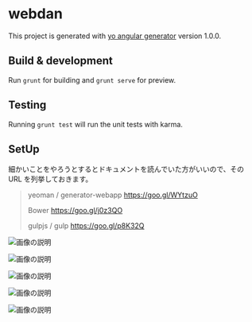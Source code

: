 # webdan

This project is generated with [yo angular generator](https://github.com/yeoman/generator-angular)
version 1.0.0.

## Build & development

Run `grunt` for building and `grunt serve` for preview.

## Testing

Running `grunt test` will run the unit tests with karma.

## SetUp

細かいことをやろうとするとドキュメントを読んでいた方がいいので、その URL を列挙しておきます。

> yeoman / generator-webapp
> https://goo.gl/WYtzuO
>
> Bower
> https://goo.gl/j0z3QO
>
> gulpjs / gulp
> https://goo.gl/p8K32Q


![画像の説明](https://raw.githubusercontent.com/wiki/structuralengine/WebDan/images/2017-05-02_131912.png)

![画像の説明](https://raw.githubusercontent.com/wiki/structuralengine/WebDan/images/2017-05-02_133239.png)

![画像の説明](https://raw.githubusercontent.com/wiki/structuralengine/WebDan/images/2017-05-02_133536.png)

![画像の説明](https://raw.githubusercontent.com/wiki/structuralengine/WebDan/images/2017-05-02_133725.png)

![画像の説明](https://raw.githubusercontent.com/wiki/structuralengine/WebDan/images/2017-05-02_134318.png)


